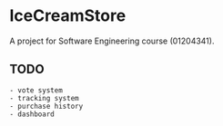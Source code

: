 # IceCreamStore
A project for Software Engineering course (01204341).

## TODO
    - vote system
    - tracking system
    - purchase history
    - dashboard
